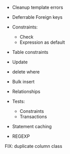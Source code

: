 * Cleanup template errors

* Deferrable Foreign keys

* Constraints:
    * Check
    * Expression as default

* Table constraints

* Update

* delete where

* Bulk insert

* Relationships

* Tests:
    * Constraints
    * Transactions

* Statement caching

* REGEXP

FIX:
    duplicate column class
